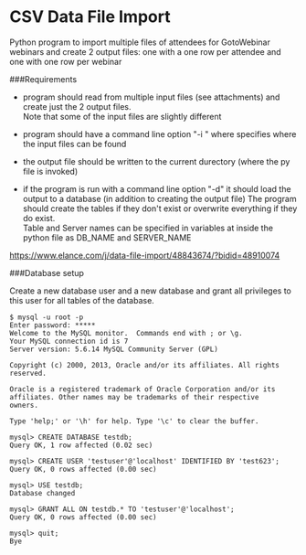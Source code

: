 CSV Data File Import
================

Python program to import multiple files of attendees for GotoWebinar webinars and create 2 output files: 
one with a one row per attendee and one with one row per webinar


###Requirements
  
- program should read from multiple input files (see attachments) and create just the 2 output files.  
Note that some of the input files are slightly different
 
- program should have a command line option "-i <directory>"  where <directory> specifies where the input files 
can be found

- the output file should be written to the current durectory (where the py file is invoked)
 
- if the program is run with a command line option "-d" it should load the output to a database 
(in addition to creating the output file)
The program should create the tables if they don't exist or overwrite everything if they do exist.  
Table and Server names can be specified in variables at inside the python file as DB_NAME and SERVER_NAME

https://www.elance.com/j/data-file-import/48843674/?bidid=48910074


###Database setup

   Create a new database user and a new database and grant all privileges to this user for all tables of the database. 

    $ mysql -u root -p
    Enter password: *****
    Welcome to the MySQL monitor.  Commands end with ; or \g.
    Your MySQL connection id is 7
    Server version: 5.6.14 MySQL Community Server (GPL)

    Copyright (c) 2000, 2013, Oracle and/or its affiliates. All rights reserved.

    Oracle is a registered trademark of Oracle Corporation and/or its
    affiliates. Other names may be trademarks of their respective
    owners.

    Type 'help;' or '\h' for help. Type '\c' to clear the buffer.

    mysql> CREATE DATABASE testdb;
    Query OK, 1 row affected (0.02 sec)

    mysql> CREATE USER 'testuser'@'localhost' IDENTIFIED BY 'test623';
    Query OK, 0 rows affected (0.00 sec)

    mysql> USE testdb;
    Database changed

    mysql> GRANT ALL ON testdb.* TO 'testuser'@'localhost';
    Query OK, 0 rows affected (0.00 sec)

    mysql> quit;
    Bye

